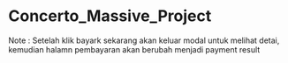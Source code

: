 <h1>Concerto_Massive_Project</h1>
<p>Note : Setelah klik bayark sekarang akan keluar modal untuk melihat 
detai, kemudian halamn pembayaran akan berubah menjadi payment result
</p>
